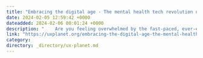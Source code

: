 ```yaml
---
title: "Embracing the digital age - The mental health tech revolution unveiled."
date: 2024-02-05 12:59:42 +0000
dateadded: 2024-02-06 00:01:24 +0000
description: "    Are you feeling overwhelmed by the fast-paced, ever-evolving digital world? If so, you’re not alone. In today’s society, technology has…  Continue reading on UX Planet »  "
link: "https://uxplanet.org/embracing-the-digital-age-the-mental-health-tech-revolution-unveiled-4b6c0c30beff?source=rss----819cc2aaeee0---4"
category:
directory: _directory/ux-planet.md
---
```

